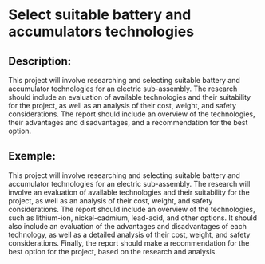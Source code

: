 # Select suitable battery and accumulators technologies

## Description:
This project will involve researching and selecting suitable battery and accumulator technologies for an electric sub-assembly. The research should include an evaluation of available technologies and their suitability for the project, as well as an analysis of their cost, weight, and safety considerations. The report should include an overview of the technologies, their advantages and disadvantages, and a recommendation for the best option.

## Exemple:
This project will involve researching and selecting suitable battery and accumulator technologies for an electric sub-assembly. The research will involve an evaluation of available technologies and their suitability for the project, as well as an analysis of their cost, weight, and safety considerations. The report should include an overview of the technologies, such as lithium-ion, nickel-cadmium, lead-acid, and other options. It should also include an evaluation of the advantages and disadvantages of each technology, as well as a detailed analysis of their cost, weight, and safety considerations. Finally, the report should make a recommendation for the best option for the project, based on the research and analysis.